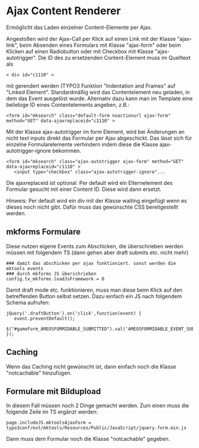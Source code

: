 Ajax Content Renderer
=====================

Ermöglicht das Laden einzelner Content-Elemente per Ajax.

Angestoßen wird der Ajax-Call per Klick auf einen Link mit der Klasse "ajax-link", beim Absenden eines Formulars mit Klasse "ajax-form" oder beim Klicken auf einen Radiobutton oder mit Checkbox mit Klasse "ajax-autotrigger". Die ID des zu ersetzenden Content-Element muss im Quelltext als

~~~~ {.sourceCode .html}
< div id="c1110" >
~~~~

mit gerendert werden (TYPO3 Funktion "Indentation and Frames" auf "Linked Element". Standardmäßig wird das Contentelement neu geladen, in dem das Event ausgelöst wurde. Alternativ dazu kann man im Template eine beliebige ID eines Contentelements angeben, z.B.:

~~~~ {.sourceCode .html}
<form id="mksearch" class="default-form noactionurl ajax-form" method="GET" data-ajaxreplaceid="c1110" >
~~~~

Mit der Klasse ajax-autotrigger im form Element, wird bei Änderungen an nicht text inputs direkt das Formular per Ajax abgeschickt. Das lässt sich für einzelne Formularelemente verhindern indem diese die Klasse ajax-autotrigger-ignore bekommen.

~~~~ {.sourceCode .html}
<form id="mksearch" class="ajax-autotrigger ajax-form" method="GET" data-ajaxreplaceid="c1110" >
   <input type="checkbox" class="ajax-autotrigger-ignore"...
~~~~

Die ajaxreplaceid ist optional. Per default wird ein Elternelement des Formular gesucht mit einer Content ID. Diese wird dann ersetzt.

Hinweis: Per default wird ein div mit der Klasse waiting eingefügt wenn es dieses noch nicht gibt. Dafür muss das gewünschte CSS bereitgestellt werden.

mkforms Formulare
-----------------

Diese nutzen eigene Events zum Abschicken, die überschrieben werden müssen mit folgendem TS (dann gehen aber draft submits etc. nicht mehr)

~~~~ {.sourceCode .ts}
### damit das abschicken per ajax funktioniert. sonst werden die mktools events
### durch mkforms JS überschrieben
config.tx_mkforms.loadJsFramework = 0
~~~~

Damit draft mode etc. funktionieren, muss man diese beim Klick auf den betreffenden Button selbst setzen. Dazu einfach ein JS nach folgendem Schema aufrufen:

~~~~ {.sourceCode .js}
jQuery('.draftButton').on('click',function(event) {
   event.preventDefault();
   $("#gameForm_AMEOSFORMIDABLE_SUBMITTED").val('AMEOSFORMIDABLE_EVENT_SUBMIT_DRAFT');
});
~~~~

Caching
-------

Wenn das Caching nicht gewünscht ist, dann einfach noch die Klasse "notcachable" hinzufügen.

Formulare mit Bildupload
------------------------

In diesem Fall müssen noch 2 Dinge gemacht werden. Zum einen muss die folgende Zeile im TS ergänzt werden:

~~~~ {.sourceCode .ts}
page.includeJS.mktoolsAjaxForm = typo3conf/ext/mktools/Resources/Public/JavaScript/jquery.form.min.js
~~~~

Dann muss dem Formular noch die Klasse "notcachable" gegeben.

